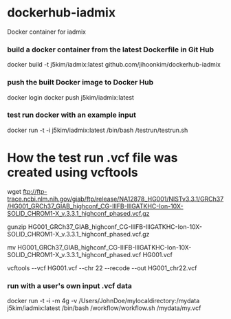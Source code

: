 # dockerhub-iadmix
Docker container for iadmix 

### build a docker container from the latest Dockerfile in Git Hub
docker build -t j5kim/iadmix:latest github.com/jihoonkim/dockerhub-iadmix

### push the built Docker image to Docker Hub
docker login
docker push  j5kim/iadmix:latest 

### test run docker with an example input
docker run -t -i j5kim/iadmix:latest /bin/bash /testrun/testrun.sh

# How the test run .vcf file was created using vcftools 
wget ftp://ftp-trace.ncbi.nlm.nih.gov/giab/ftp/release/NA12878_HG001/NISTv3.3.1/GRCh37/HG001_GRCh37_GIAB_highconf_CG-IllFB-IllGATKHC-Ion-10X-SOLID_CHROM1-X_v.3.3.1_highconf_phased.vcf.gz

gunzip HG001_GRCh37_GIAB_highconf_CG-IllFB-IllGATKHC-Ion-10X-SOLID_CHROM1-X_v.3.3.1_highconf_phased.vcf.gz

mv HG001_GRCh37_GIAB_highconf_CG-IllFB-IllGATKHC-Ion-10X-SOLID_CHROM1-X_v.3.3.1_highconf_phased.vcf HG001.vcf

vcftools --vcf HG001.vcf --chr 22 --recode --out HG001_chr22.vcf


### run with a user's own input .vcf data 
docker run -t -i -m 4g -v /Users/JohnDoe/mylocaldirectory:/mydata j5kim/iadmix:latest /bin/bash /workflow/workflow.sh /mydata/my.vcf

